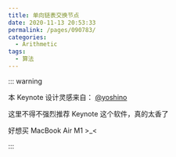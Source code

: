 ```yaml
---
title: 单向链表交换节点
date: 2020-11-13 20:53:33
permalink: /pages/090783/
categories:
  - Arithmetic
tags:
  - 算法
---
```


<DynamicImportPhotoSwipe
  :items="[{src: 'https://cdn.jsdelivr.net/gh/yao-zhixiang/CDN/images/leetcode/ListNode/ListNode.001.png',thumbnail: 'https://cdn.jsdelivr.net/gh/yao-zhixiang/CDN/images/leetcode/ListNode/ListNode.001.png',w: 1280,h: 720},
           {src: 'https://cdn.jsdelivr.net/gh/yao-zhixiang/CDN/images/leetcode/ListNode/ListNode.002.png',thumbnail: 'https://cdn.jsdelivr.net/gh/yao-zhixiang/CDN/images/leetcode/ListNode/ListNode.002.png',w: 1280,h: 720},
           {src: 'https://cdn.jsdelivr.net/gh/yao-zhixiang/CDN/images/leetcode/ListNode/ListNode.003.png',thumbnail: 'https://cdn.jsdelivr.net/gh/yao-zhixiang/CDN/images/leetcode/ListNode/ListNode.003.png',w: 1280,h: 720},
           {src: 'https://cdn.jsdelivr.net/gh/yao-zhixiang/CDN/images/leetcode/ListNode/ListNode.004.png',thumbnail: 'https://cdn.jsdelivr.net/gh/yao-zhixiang/CDN/images/leetcode/ListNode/ListNode.004.png',w: 1280,h: 720},
           {src: 'https://cdn.jsdelivr.net/gh/yao-zhixiang/CDN/images/leetcode/ListNode/ListNode.005.png',thumbnail: 'https://cdn.jsdelivr.net/gh/yao-zhixiang/CDN/images/leetcode/ListNode/ListNode.005.png',w: 1280,h: 720}]"
/>

::: warning

本 Keynote 设计灵感来自： [@yoshino](https://www.jianshu.com/p/bd4dc088e97a)

这里不得不强烈推荐 Keynote 这个软件，真的太香了

好想买 MacBook Air M1 >\_<

:::
